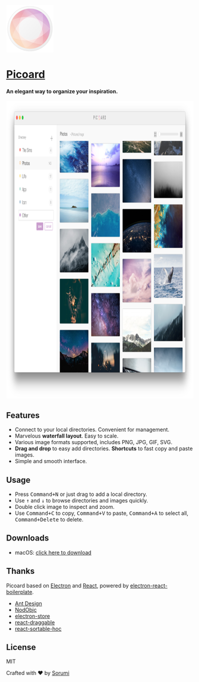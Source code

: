 
<img src="resources/icon.png" height="128"/>

# [Picoard](http://picoard.sorumi.me/)

#### An elegant way to organize your inspiration.


<img src="img/screenshot1.png" height="800"/>

<br/>

## Features

- Connect to your local directories. Convenient for management.
- Marvelous **waterfall layout**. Easy to scale.
- Various image formats supported, includes PNG, JPG, GIF, SVG.
- **Drag and drop** to easy add directories. **Shortcuts** to fast copy and paste images.
- Simple and smooth interface. 

## Usage

- Press <kbd>Command+N</kbd> or just drag to add a local directory.
- Use <kbd>↑</kbd> and <kbd>↓</kbd> to browse directories and images quickly.
- Double click image to inspect and zoom.
- Use <kbd>Command+C</kbd> to copy, <kbd>Command+V</kbd> to paste, <kbd>Command+A</kbd> to select all, <kbd>Command+Delete</kbd> to delete.

## Downloads

- macOS: [click here to download]()

## Thanks

Picoard based on [Electron](https://electron.atom.io/) and [React](https://facebook.github.io/react/), powered by [electron-react-boilerplate](https://github.com/chentsulin/electron-react-boilerplate).

- [Ant Design](https://ant.design/index-cn)
- [NodObjc](https://github.com/TooTallNate/NodObjC)
- [electron-store](https://github.com/sindresorhus/electron-store)
- [react-draggable](https://github.com/mzabriskie/react-draggable)
- [react-sortable-hoc](https://github.com/clauderic/react-sortable-hoc)

## License

MIT

Crafted with ❤ by [Sorumi](http://sorumi.me/)
